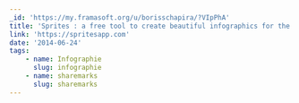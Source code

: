 ```yaml
---
_id: 'https://my.framasoft.org/u/borisschapira/?VIpPhA'
title: 'Sprites : a free tool to create beautiful infographics for the Web'
link: 'https://spritesapp.com'
date: '2014-06-24'
tags:
    - name: Infographie
      slug: infographie
    - name: sharemarks
      slug: sharemarks
---
```


<div class="markdown"><p></p></div>
